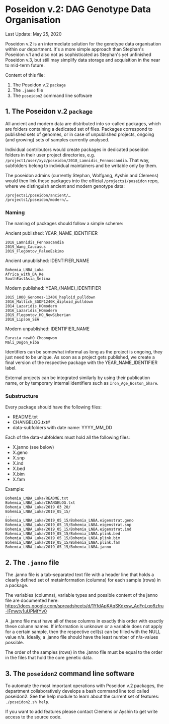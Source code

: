 # Poseidon v.2: DAG Genotype Data Organisation
Last Update: May 25, 2020

Poseidon v.2 is an intermediate solution for the genotype data organisation within our department. It's a more simple approach than Stephan's Poseidon v.1 and also not as sophisticated as Stephan's yet unfinished Poseidon v.3, but still may simplify data storage and acquisition in the near to mid-term future.

Content of this file:

1. The Poseidon v.2 `package`
2. The `.janno` file
3. The `poseidon2` command line software

## 1. The Poseidon v.2 `package`

All ancient and modern data are distributed into so-called packages, which are folders containing a dedicated set of files. Packages correspond to published sets of genomes, or in case of unpublished projects, ongoing (and growing) sets of samples currently analysed.

Individual contributors would create packages in dedicated poseidon folders in their user project directories, e.g. `/project1/user/xyz/poseidon/2018_Lamnidis_Fennoscandia`. That way, subfolders belong to individual maintainers and be writable only by them. 

The poseidon admins (currently Stephan, Wolfgang, Ayshin and Clemens) would then link these packages into the official `/projects1/poseidon` repo, where we distinguish ancient and modern genotype data:

```
/projects1/poseidon/ancient/…  
/projects1/poseidon/modern/…
```

### Naming

The naming of packages should follow a simple scheme:

Ancient published: YEAR_NAME_IDENTIFIER

```
2018_Lamnidis_Fennoscandia  
2019_Wang_Caucasus  
2019_Flegontov_PaleoEskimo  
```

Ancient unpublished: IDENTIFIER_NAME

```
Bohemia_LNBA_Luka  
Africa_with_DA_Ke  
SouthEastAsia_Selina  
```

Modern published: YEAR_(NAME)_IDENTIFIER

```
2015_1000_Genomes-1240K_haploid_pulldown
2016_Mallick_SGDP1240K_diploid_pulldown
2014_Lazaridis_HOmodern
2016_Lazaridis_HOmodern
2019_Flegontov_HO_NewSiberian
2018_Lipson_SEA
```

Modern unpublished: IDENTIFIER_NAME

```
Eurasia_newHO_Choongwon  
Mali_Dogon_Hiba
```

Identifiers can be somewhat informal as long as the project is ongoing, they just need to be unique. As soon as a project gets published, we create a final version of the respective package with the YEAR_NAME_IDENTIFIER label.

External projects can be integrated similarly by using their publication name, or by temporary internal identifiers such as `Iron_Age_Boston_Share`.

### Substructure

Every package should have the following files: 

- README.txt
- CHANGELOG.txt#
- data-subfolders with date name: YYYY_MM_DD

Each of the data-subfolders must hold all the following files:

- X.janno (see below)
- X.geno
- X.snp
- X.ind
- X.bed
- X.bim
- X.fam

Example:

```
Bohemia_LNBA_Luka/README.txt
Bohemia_LNBA_Luka/CHANGELOG.txt
Bohemia_LNBA_Luka/2019_03_20/
Bohemia_LNBA_Luka/2019_05_15/  
...  
Bohemia_LNBA_Luka/2019_05_15/Bohemia_LNBA.eigenstrat.geno
Bohemia_LNBA_Luka/2019_05_15/Bohemia_LNBA.eigenstrat.snp
Bohemia_LNBA_Luka/2019_05_15/Bohemia_LNBA.eigenstrat.ind
Bohemia_LNBA_Luka/2019_05_15/Bohemia_LNBA.plink.bed
Bohemia_LNBA_Luka/2019_05_15/Bohemia_LNBA.plink.bim
Bohemia_LNBA_Luka/2019_05_15/Bohemia_LNBA.plink.fam
Bohemia_LNBA_Luka/2019_05_15/Bohemia_LNBA.janno
```

## 2. The `.janno` file

The .janno file is a tab-separated text file with a header line that holds a clearly defined set of metainformation (columns) for each sample (rows) in a package. 

The variables (columns), variable types and possible content of the janno file are documented here: https://docs.google.com/spreadsheets/d/1YfdApKAqSKdxsw_AdFqLqo6zfru-IFmwty1uUPMfYv0

A .janno file must have all of these columns in exactly this order with exactly these column names. If information is unknown or a variable does not apply for a certain sample, then the respective cell(s) can be filled with the NULL value n/a. Ideally, a .janno file should have the least number of n/a-values possible.

The order of the samples (rows) in the .janno file must be equal to the order in the files that hold the core genetic data.

## 3. The `poseidon2` command line software

To automate the most important operations with Poseidon v.2 packages, the department collaboratively develops a bash command line tool called poseidon2. See the help module to learn about the current set of features: `./poseidon2.sh help`.

If you want to add features please contact Clemens or Ayshin to get write access to the source code.
